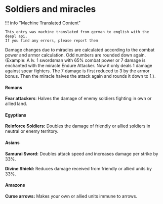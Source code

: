 # Soldiers and miracles

!!! info "Machine Translated Content"

    This entry was machine translated from german to english with the deepl api.
    If you find any errors, please report them

Damage changes due to miracles are calculated according to the combat power and armor calculation. Odd numbers are rounded down again. (Example: A lv. 1 swordsman with 65% combat power or 7 damage is enchanted with the miracle Endure Attacker. Now it only deals 1 damage against spear fighters. The 7 damage is first reduced to 3 by the armor bonus. Then the miracle halves the attack again and rounds it down to 1.)_

#### Romans

**Fear attackers**: Halves the damage of enemy soldiers fighting in own or allied land.

#### Egyptians

**Reinforce Soldiers:** Doubles the damage of friendly or allied soldiers in neutral or enemy territory.

#### Asians

**Samurai Sword:** Doubles attack speed and increases damage per strike by 33%.

**Divine Shield:** Reduces damage received from friendly or allied units by 33%.

#### Amazons

**Curse arrows:** Makes your own or allied units immune to arrows.
